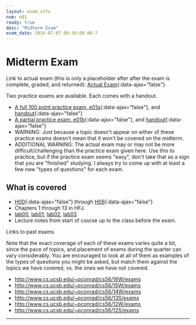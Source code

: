 ```yaml
---
layout: exam_info
num: e01
ready: true
desc: "Midterm Exam"
exam_date: 2016-07-07 09:30:00.00-7
---
```


# Midterm Exam

Link to actual exam (this is only a placeholder after after the exam is complete, graded,
and returned): [Actual Exam](cs56_m16_e01){:data-ajax="false"}.

Two practice exams are available.  Each comes with a handout. 

*    [A full 100 point practice exam, e01a](cs56_m16_e01_practice){:data-ajax="false"}, 
     and [handout](cs56_m16_e01_practice/handout){:data-ajax="false"}
*    [A partial practice exam, e01b](cs56_m16_e01_practice_b){:data-ajax="false"},
     and [handout](cs56_m16_e01_practice_b/handout){:data-ajax="false"}
*    WARNING: Just because a topic doesn't appear on either of these practice exams
     doesn't mean that it won't be covered on the midterm.
*    ADDITIONAL WARNING: The actual exam may or may not be more difficult/challenging than the practice
     exam given here.   Use this to practice, but if the practice exam seems "easy", don't 
     take that as a sign that you are "finished" studying.   I always try to come up with at least
     a few new "types of questions" for each exam.

## What is covered

* [H00](/hwk/h00){:data-ajax="false"} through [H06](/hwk/h06){:data-ajax="false"}
* Chapters 1 through 13 in HFJ.
* [lab00](/lab/lab00), [lab01](/lab/lab01), [lab02](/lab/lab02),  [lab03](/lab/lab03)
* Lecture notes from start of course up to the class before the exam.

Links to past exams.   

Note that the exact coverage of each of these exams varies quite a bit, since the pace of topics, and placement of exams during the quarter can vary considerably.  You are encouraged to look at all of them as examples of the types of questions you might be asked, but
match them against the topics we have covered, vs. the ones we have not covered.

* <http://www.cs.ucsb.edu/~pconrad/cs56/16W/exams> 
* <http://www.cs.ucsb.edu/~pconrad/cs56/15W/exams>
* <http://www.cs.ucsb.edu/~pconrad/cs56/14W/exams> 
* <http://www.cs.ucsb.edu/~pconrad/cs56/13S/exams>
* <http://www.cs.ucsb.edu/~pconrad/cs56/12W/exams>
* <http://www.cs.ucsb.edu/~pconrad/cs56/12S/exams>

---

<div style="display:none;">  http://ucsb-cs56-m16.github.io/exam/e01 </div>
